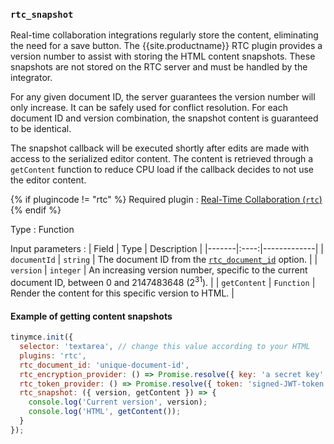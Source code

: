 ### `rtc_snapshot`

Real-time collaboration integrations regularly store the content, eliminating the need for a save button. The {{site.productname}} RTC plugin provides a version number to assist with storing the HTML content snapshots. These snapshots are not stored on the RTC server and must be handled by the integrator.

For any given document ID, the server guarantees the version number will only increase. It can be safely used for conflict resolution. For each document ID and version combination, the snapshot content is guaranteed to be identical.

The snapshot callback will be executed shortly after edits are made with access to the serialized editor content. The content is retrieved through a `getContent` function to reduce CPU load if the callback decides to not use the editor content.

{% if plugincode != "rtc" %}
Required plugin
: [Real-Time Collaboration (`rtc`)]({{site.baseurl}}/plugins/premium/rtc/)
{% endif %}

Type
: Function

Input parameters
: | Field | Type | Description |
|-------|:----:|-------------|
| `documentId` | `string` | The document ID from the [`rtc_document_id`](#rtc_document_id) option. |
| `version` | `integer` | An increasing version number, specific to the current document ID, between 0 and 2147483648 (2<sup>31</sup>). |
| `getContent` | `Function` | Render the content for this specific version to HTML. |

#### Example of getting content snapshots

```js
tinymce.init({
  selector: 'textarea', // change this value according to your HTML
  plugins: 'rtc',
  rtc_document_id: 'unique-document-id',
  rtc_encryption_provider: () => Promise.resolve({ key: 'a secret key' }),
  rtc_token_provider: () => Promise.resolve({ token: 'signed-JWT-token' }),
  rtc_snapshot: ({ version, getContent }) => {
    console.log('Current version', version);
    console.log('HTML', getContent());
  }
});
```